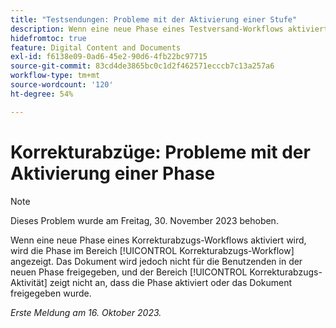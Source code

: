 ```yaml
---
title: "Testsendungen: Probleme mit der Aktivierung einer Stufe"
description: Wenn eine neue Phase eines Testversand-Workflows aktiviert wird, wird die Phase im Bereich Testversand-Workflow aktiv angezeigt. Das Dokument wird jedoch nicht für die Benutzer der neuen Phase freigegeben, und im Bereich "Aktivität zum Testen"wird nicht angezeigt, dass die Bühne aktiviert oder das Dokument freigegeben wurde.
hidefromtoc: true
feature: Digital Content and Documents
exl-id: f6138e09-0ad6-45e2-90d6-4fb22bc97715
source-git-commit: 83cd4de3865bc0c1d2f462571ecccb7c13a257a6
workflow-type: tm+mt
source-wordcount: '120'
ht-degree: 54%

---
```


# Korrekturabzüge: Probleme mit der Aktivierung einer Phase

>[!NOTE]
>
>Dieses Problem wurde am Freitag, 30. November 2023 behoben.

Wenn eine neue Phase eines Korrekturabzugs-Workflows aktiviert wird, wird die Phase im Bereich [!UICONTROL Korrekturabzugs-Workflow] angezeigt. Das Dokument wird jedoch nicht für die Benutzenden in der neuen Phase freigegeben, und der Bereich [!UICONTROL Korrekturabzugs-Aktivität] zeigt nicht an, dass die Phase aktiviert oder das Dokument freigegeben wurde.

_Erste Meldung am 16. Oktober 2023._
